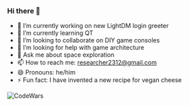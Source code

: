 ### Hi there 👋
- 🔭 I’m currently working on new LightDM login greeter
- 🌱 I’m currently learning QT
- 👯 I’m looking to collaborate on DIY game consoles
- 🤔 I’m looking for help with game architecture
- 💬 Ask me about space exploration
- 📫 How to reach me: researcher2312@gmail.com
- 😄 Pronouns: he/him
- ⚡ Fun fact: I have invented a new recipe for vegan cheese

![CodeWars](https://www.codewars.com/users/researcher2312/badges/small)
